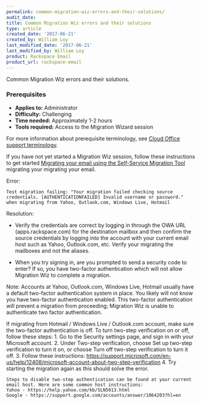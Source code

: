 ```yaml
---
permalink: common-migration-wiz-errors-and-their-solutions/
audit_date:
title: Common Migration Wiz errors and their solutions
type: article
created_date: '2017-06-21'
created_by: William Loy
last_modified_date: '2017-06-21'
last_modified_by: William Loy
product: Rackspace Email
product_url: rackspace-email
---
```

Common Migration Wiz errors and their solutions.

### Prerequisites

- **Applies to:** Administrator
- **Difficulty:** Challenging
- **Time needed:** Approximately 1-2 hours
- **Tools required:** Access to the Migration Wizard session

For more information about prerequisite terminology, see [Cloud Office support terminology](/how-to/cloud-office-support-terminology/).

If you have not yet started a Migration Wiz session, follow these instructions to get started [Migrating your email using the Self-Service Migration Tool](/how-to/migrate-your-email-by-using-the-self-service-migration-tool/) migrating your migrating your email.

Error:

`Test migration failing: "Your migration failed checking source credentials. [AUTHENTICATIONFAILED] Invalid username or password." when migrating from Yahoo, Outlook.com, Windows Live, Hotmail`

Resolution:

- Verify the credentials are correct by logging in through the OWA URL (apps.rackspace.com) for the destination mailbox and then confirm the source credentials by logging into the account with your current email host such as Yahoo, Outlook.com, etc. Verify your migrating the mailboxes and not the aliases.

- When you try signing in, are you prompted to send a security code to enter? If so, you have two-factor authentication which will not allow Migration Wiz to complete a  migration.

Note: Accounts at Yahoo, Outlook.com, Windows Live, Hotmail usually have a default two-factor authentication system in place. You likely will not know you have two-factor authentication enabled. This two-factor authentication will prevent a migration from proceeding; Migration Wiz is unable to  authenticate two factor authentication.

If migrating from Hotmail / Windows Live / Outlook.com account, make sure the two-factor authentication is off. To turn two-step verification on or off, follow these steps:
    1.	Go to the Security settings page, and sign in with your Microsoft account.
    2.	Under Two-step verification, choose Set up two-step verification to turn it on, or choose Turn off two-step verification to turn it off.
    3.	Follow these instructions: https://support.microsoft.com/en-us/help/12408/microsoft-account-about-two-step-verification
    4.	Try starting the migration again as this should solve the error.

    Steps to disable two-step authentication can be found at your current email host. Here are some common host instructions:
    Yahoo - https://help.yahoo.com/kb/SLN5013.html
    Google - https://support.google.com/accounts/answer/1064203?hl=en
